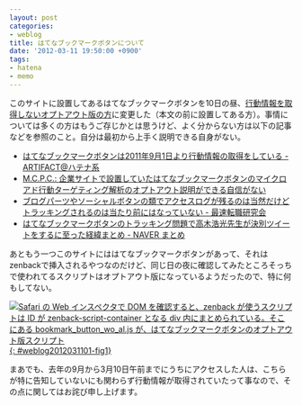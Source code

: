 ```yaml
---
layout: post
categories:
- weblog
title: はてなブックマークボタンについて
date: '2012-03-11 19:50:00 +0900'
tags:
- hatena
- memo
---
```

このサイトに設置してあるはてなブックマークボタンを10日の昼、[行動情報を取得しないオプトアウト版の方][1]に変更した（本文の前に設置してある方）。事情については多くの方はもうご存じかとは思うけど、よく分からない方は以下の記事などを参照のこと。自分は最初から上手く説明できる自身がない。

* [はてなブックマークボタンは2011年9月1日より行動情報の取得をしている - ARTIFACT@ハテナ系][2]
* [M.C.P.C.: 企業サイトで設置していたはてなブックマークボタンのマイクロアド行動ターゲティング解析のオプトアウト説明ができる自信がない][3]
* [ブログパーツやソーシャルボタンの類でアクセスログが残るのは当然だけどトラッキングされるのは当たり前にはなっていない - 最速転職研究会][4]
* [はてなブックマークボタンのトラッキング問題で高木浩光先生が決別ツイートをするに至った経緯まとめ - NAVER まとめ][5]

あともう一つこのサイトにははてなブックマークボタンがあって、それはzenbackで挿入されるやつなのだけど、同じ日の夜に確認してみたところそっちで使われてるスクリプトはオプトアウト版になっているようだったので、特に何もしてない。

[![Safari の Web インスペクタで DOM を確認すると、zenback が使うスクリプトは ID が zenback-script-container となる div 内にまとめられている。そこにある bookmark_button_wo_al.js が、はてなブックマークボタンのオプトアウト版スクリプト](/images/weblog/2012031101/fig1/med/index.jpg "スクリーンショット: Web インスペクタで先日公開したエントリの DOM を確認"){: #weblog2012031101-fig1}](/images/weblog/2012031101/fig1.png "スクリーンショット: Web インスペクタで先日公開したエントリの DOM を確認")

まあでも、去年の9月から3月10日午前までにうちにアクセスした人は、こちらが特に告知していないにも関わらず行動情報が取得されていたって事なので、その点に関してはお詫び申し上げます。



[1]: http://b.hatena.ne.jp/guide/bbutton?al=0
[2]: http://d.hatena.ne.jp/kanose/20120306/hbmbutton
[3]: http://blog.dtpwiki.jp/dtp/2011/09/post-9367.html
[4]: http://d.hatena.ne.jp/mala/20120308/1331193381
[5]: http://matome.naver.jp/odai/2133131006928771201
